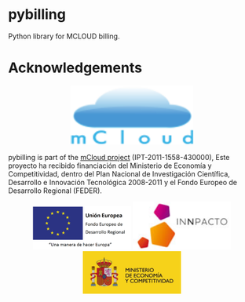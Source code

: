 pybilling
=========

Python library for MCLOUD billing.

# Acknowledgements

<p align="center">
<img src="logos/mcloud.png" width="250px" alt="mCloud project">
</p>

pybilling is part of the [mCloud project](http://innovation.logica.com.es/web/mcloud) (IPT-2011-1558-430000), Este proyecto ha recibido financiación del Ministerio de Economía y Competitividad, dentro del Plan Nacional de Investigación Científica, Desarrollo e Innovación Tecnológica 2008-2011 y el Fondo Europeo de Desarrollo Regional (FEDER).

<p align="center">
<img src="logos/feder.png" width="200px" alt="FEDER: Una manera de hacer Europa">
<img src="logos/inn.jpg" width="200px" alt="Innpacto">
<img src="logos/mec.jpg" width="200px" alt="Ministerio de Economía y Competitividad">
</p>
